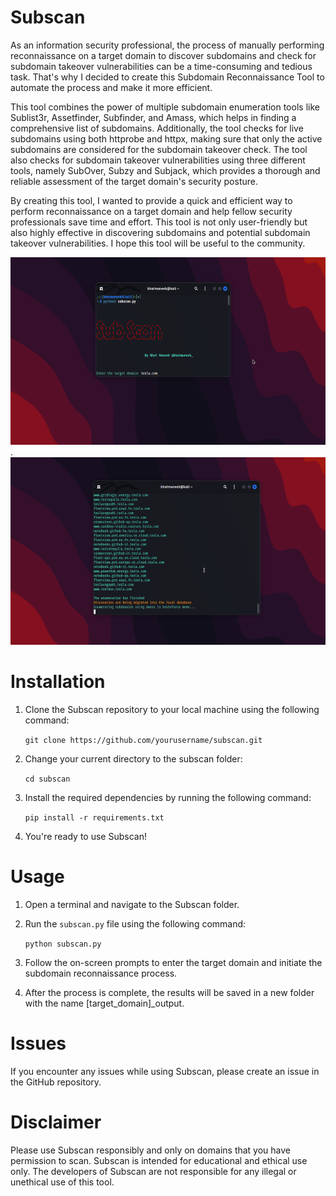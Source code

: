 # Subscan

As an information security professional, the process of manually performing reconnaissance on a target domain to discover subdomains and check for subdomain takeover vulnerabilities can be a time-consuming and tedious task. That's why I decided to create this Subdomain Reconnaissance Tool to automate the process and make it more efficient.

This tool combines the power of multiple subdomain enumeration tools like Sublist3r, Assetfinder, Subfinder, and Amass, which helps in finding a comprehensive list of subdomains. Additionally, the tool checks for live subdomains using both httprobe and httpx, making sure that only the active subdomains are considered for the subdomain takeover check. The tool also checks for subdomain takeover vulnerabilities using three different tools, namely SubOver, Subzy and Subjack, which provides a thorough and reliable assessment of the target domain's security posture.

By creating this tool, I wanted to provide a quick and efficient way to perform reconnaissance on a target domain and help fellow security professionals save time and effort. This tool is not only user-friendly but also highly effective in discovering subdomains and potential subdomain takeover vulnerabilities. I hope this tool will be useful to the community.

<img src="subscan1.png" alt="subscan screenshot" width="600" height="300">.  <img src="subscan2.png" alt="subscan screenshot" width="600" height="300">


 



# Installation

1. Clone the Subscan repository to your local machine using the following command:

      ```git clone https://github.com/yourusername/subscan.git```

2. Change your current directory to the subscan folder:

      ```cd subscan```

3. Install the required dependencies by running the following command:

      ```pip install -r requirements.txt```

4. You're ready to use Subscan!

# Usage

1. Open a terminal and navigate to the Subscan folder.

2. Run the ```subscan.py``` file using the following command:

      ```python subscan.py```

3. Follow the on-screen prompts to enter the target domain and initiate the subdomain reconnaissance process.

4. After the process is complete, the results will be saved in a new folder with the name [target_domain]_output.

# Issues

If you encounter any issues while using Subscan, please create an issue in the GitHub repository.

# Disclaimer

Please use Subscan responsibly and only on domains that you have permission to scan. Subscan is intended for educational and ethical use only. The developers of Subscan are not responsible for any illegal or unethical use of this tool.

